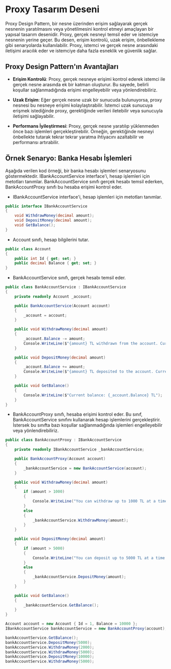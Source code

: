 ﻿# Proxy Tasarım Deseni
Proxy Design Pattern, bir nesne üzerinden erişim sağlayarak gerçek nesnenin yaratılmasını veya yönetilmesini kontrol etmeyi amaçlayan bir yapısal tasarım desenidir. Proxy, gerçek nesneyi temsil eder ve istemciye nesnenin yerine geçer. Bu desen, erişim kontrolü, uzak erişim, önbellekleme gibi senaryolarda kullanılabilir. Proxy, istemci ve gerçek nesne arasındaki iletişimi aracılık eder ve istemciye daha fazla esneklik ve güvenlik sağlar.

## Proxy Design Pattern'ın Avantajları
- **Erişim Kontrolü**: Proxy, gerçek nesneye erişimi kontrol ederek istemci ile gerçek nesne arasında ek bir katman oluşturur. Bu sayede, belirli koşullar sağlanmadığında erişimi engelleyebilir veya yönlendirebiliriz.

- **Uzak Erişim**: Eğer gerçek nesne uzak bir sunucuda bulunuyorsa, proxy nesnesi bu nesneye erişimi kolaylaştırabilir. İstemci uzak sunucuya erişmek istediğinde proxy, gerektiğinde verileri iletebilir veya sunucuyla iletişimi sağlayabilir.

- **Performans İyileştirmesi**: Proxy, gerçek nesne yaratılıp yüklenmeden önce bazı işlemleri gerçekleştirebilir. Örneğin, gerektiğinde nesneyi önbellekte tutarak tekrar tekrar yaratma ihtiyacını azaltabilir ve performansı artırabilir.

## Örnek Senaryo: Banka Hesabı İşlemleri
Aşağıda verilen kod örneği, bir banka hesabı işlemleri senaryosunu göstermektedir. IBankAccountService interface'i, hesap işlemleri için metotları tanımlar. BankAccountService sınıfı gerçek hesabı temsil ederken, BankAccountProxy sınıfı bu hesaba erişimi kontrol eder.

- IBankAccountService interface'i, hesap işlemleri için metotları tanımlar.
```C#
public interface IBankAccountService
{
    void WithdrawMoney(decimal amount);
    void DepositMoney(decimal amount);
    void GetBalance();
}
```
- Account sınıfı, hesap bilgilerini tutar.
```C#
public class Account
{
    public int Id { get; set; }
    public decimal Balance { get; set; }
}
```
-  BankAccountService sınıfı, gerçek hesabı temsil eder.
```C#
public class BankAccountService : IBankAccountService
{
    private readonly Account _account;

    public BankAccountService(Account account)
    {
        _account = account;
    }

    public void WithdrawMoney(decimal amount)
    {
        _account.Balance -= amount;
        Console.WriteLine($"{amount} TL withdrawn from the account. Current balance: {_account.Balance} TL");
    }

    public void DepositMoney(decimal amount)
    {
        _account.Balance += amount;
        Console.WriteLine($"{amount} TL deposited to the account. Current balance: {_account.Balance} TL");
    }

    public void GetBalance()
    {
        Console.WriteLine($"Current balance: {_account.Balance} TL");
    }
}
```

- BankAccountProxy sınıfı, hesaba erişimi kontrol eder. Bu sınıf, BankAccountService sınıfını kullanarak hesap işlemlerini gerçekleştirir. İstersek bu sınıfta bazı koşullar sağlanmadığında işlemleri engelleyebilir veya yönlendirebiliriz.
```C#
public class BankAccountProxy : IBankAccountService
{
    private readonly IBankAccountService _bankAccountService;

    public BankAccountProxy(Account account)
    {
        _bankAccountService = new BankAccountService(account);
    }

    public void WithdrawMoney(decimal amount)
    {
        if (amount > 1000)
        {
            Console.WriteLine("You can withdraw up to 1000 TL at a time.");
        }
        else
        {
            _bankAccountService.WithdrawMoney(amount);
        }
    }

    public void DepositMoney(decimal amount)
    {
        if (amount > 5000)
        {
            Console.WriteLine("You can deposit up to 5000 TL at a time.");
        }
        else
        {
            _bankAccountService.DepositMoney(amount);
        }
    }

    public void GetBalance()
    {
        _bankAccountService.GetBalance();
    }
}
```

```C#
Account account = new Account { Id = 1, Balance = 10000 };
IBankAccountService bankAccountService = new BankAccountProxy(account);

bankAccountService.GetBalance();
bankAccountService.DepositMoney(5000);
bankAccountService.WithdrawMoney(2000);
bankAccountService.WithdrawMoney(5000);
bankAccountService.DepositMoney(10000);
bankAccountService.WithdrawMoney(5000);
```